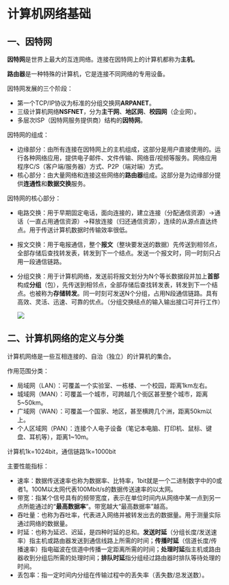 # 计算机网络基础

## 一、因特网

**因特网**是世界上最大的互连网络。连接在因特网上的计算机都称为**主机**。

**路由器**是一种特殊的计算机，它是连接不同网络的专用设备。

因特网发展的三个阶段：

- 第一个TCP/IP协议为标准的分组交换网**ARPANET**。
- 三级计算机网络**NSFNET**，分为**主干网**、**地区网**、**校园网**（企业网）。
- 多层次ISP（因特网服务提供商）结构的**因特网**。

因特网的组成：

- 边缘部分：由所有连接在因特网上的主机组成，这部分是用户直接使用的。运行各种网络应用，提供电子邮件、文件传输、网络音/视频等服务。网络应用程序C/S（客户端/服务器）方式、P2P（端对端）方式。
- 核心部分：由大量网络和连接这些网络的**路由器**组成。这部分是为边缘部分提供**连通性**和**数据交换**服务。

因特网的核心部分：

- 电路交换：用于早期固定电话，面向连接的，建立连接（分配通信资源）→通话（一直占用通信资源）→释放连接（归还通信资源），连续的从源点直达终点。用于传送计算机数据时传输效率很低。

- 报文交换：用于电报通信，整个**报文**（整块要发送的数据）先传送到相邻点，全部存储后查找转发表，转发到下一个结点。发送一个报文时，同一时刻只占用一段通信链路。

- 分组交换：用于计算机网络，发送前将报文划分为N个等长数据段并加上**首部**构成**分组**（包），先传送到相邻点，全部存储后查找转发表，转发到下一个结点。也被称为**存储转发**。同一时刻可发送N个分组，占用N段通信链路。具有高效、灵活、迅速、可靠的优点。（分组交换结点的输入输出接口可并行工作）

  ![](G:\资料\复习笔记\My-study-notes\assets\imgs\计算机网络三种交换.png)

## 二、计算机网络的定义与分类

计算机网络是一些互相连接的、自治（独立）的计算机的集合。

作用范围分类：

- 局域网（LAN）：可覆盖一个实验室、一栋楼、一个校园，距离1km左右。
- 城域网（MAN）：可覆盖一个城市，可跨越几个街区甚至整个城市，距离5~50km。
- 广域网（WAN）：可覆盖一个国家、地区，甚至横跨几个洲，距离50km以上。
- 个人区域网（PAN）：连接个人电子设备（笔记本电脑、打印机、鼠标、键盘、耳机等），距离1~10m。

计算机1k=1024bit，通信链路1k=1000bit

主要性能指标：

- 速率：数据传送速率也称为数据率、比特率，1bit就是一个二进制数字中的0或者1。100M以太网代表100Mbit/s的数据传送速率的以太网。
- 带宽：指某个信号具有的频带宽度，表示在单位时间内从网络中某一点到另一点所能通过的“**最高数据率**”。带宽越大“最高数据率”越高。
- 吞吐量：也称为吞吐率，代表进入网络并被转发出去的数据量。用于测量实际通过网络的数据量。
- 时延：也称为延迟、迟延，是四种时延的总和。**发送时延**（分组长度/发送速率）指主机或路由器发送到通信线路上所需的时间；**传播时延**（信道长度/传播速率）指电磁波在信道中传播一定距离所需的时间；**处理时延**指主机或路由器收到分组后所需的处理时间；**排队时延**指分组经过路由器时排队等待处理的时间。
- 丢包率：指一定时间内分组在传输过程中的丢失率（丢失数/总发送数）。

